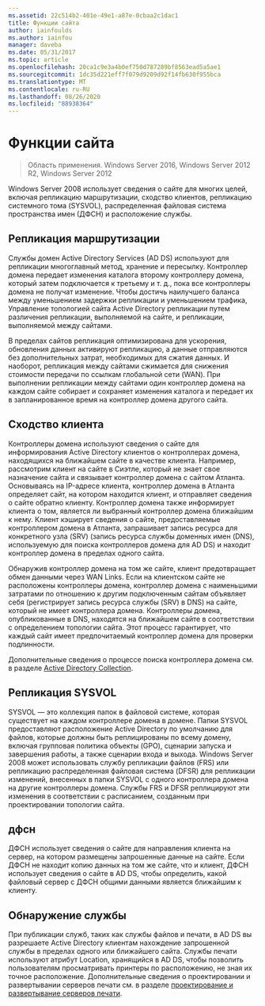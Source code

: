```yaml
---
ms.assetid: 22c514b2-401e-49e1-a87e-0cbaa2c1dac1
title: Функции сайта
author: iainfoulds
ms.author: iainfou
manager: daveba
ms.date: 05/31/2017
ms.topic: article
ms.openlocfilehash: 20ca1c9e3a4b0ef750d787289bf8563ead5a5ae1
ms.sourcegitcommit: 1dc35d221eff7f079d9209d92f14fb630f955bca
ms.translationtype: MT
ms.contentlocale: ru-RU
ms.lasthandoff: 08/26/2020
ms.locfileid: "88938364"
---
```

# <a name="site-functions"></a>Функции сайта

> Область применения. Windows Server 2016, Windows Server 2012 R2, Windows Server 2012

 Windows Server 2008 использует сведения о сайте для многих целей, включая репликацию маршрутизации, сходство клиентов, репликацию системного тома (SYSVOL), распределенная файловая система пространства имен (ДФСН) и расположение службы.

## <a name="routing-replication"></a>Репликация маршрутизации
Службы домен Active Directory Services (AD DS) используют для репликации многоглавный метод, хранение и пересылку. Контроллер домена передает изменения каталога второму контроллеру домена, который затем подключается к третьему и т. д., пока все контроллеры домена не получат изменение. Чтобы достичь наилучшего баланса между уменьшением задержки репликации и уменьшением трафика, Управление топологией сайта Active Directory репликации путем различения репликации, выполняемой на сайте, и репликации, выполняемой между сайтами.

В пределах сайтов репликация оптимизирована для ускорения, обновления данных активируют репликацию, а данные отправляются без дополнительных затрат, необходимых для сжатия данных. И наоборот, репликация между сайтами сжимается для снижения стоимости передачи по ссылкам глобальной сети (WAN). При выполнении репликации между сайтами один контроллер домена на каждом сайте собирает и сохраняет изменения каталога и передает их в запланированное время на контроллер домена другого сайта.

## <a name="client-affinity"></a>Сходство клиента
Контроллеры домена используют сведения о сайте для информирования Active Directory клиентов о контроллерах домена, находящихся на ближайшем сайте в качестве клиента. Например, рассмотрим клиент на сайте в Сиэтле, который не знает свое назначение сайта и связывает контроллер домена с сайтом Атланта. Основываясь на IP-адресе клиента, контроллер домена в Атланта определяет сайт, на котором находится клиент, и отправляет сведения о сайте обратно клиенту. Контроллер домена также информирует клиента о том, является ли выбранный контроллер домена ближайшим к нему. Клиент кэширует сведения о сайте, предоставляемые контроллером домена в Атланта, запрашивает запись ресурса для конкретного узла (SRV) (запись ресурса службы доменных имен (DNS), используемую для поиска контроллеров домена для AD DS) и находит контроллер домена в пределах одного сайта.

Обнаружив контроллер домена на том же сайте, клиент предотвращает обмен данными через WAN Links. Если на клиентском сайте не расположены контроллеры домена, контроллер домена с наименьшими затратами по отношению к другим подключенным сайтам объявляет себя (регистрирует запись ресурса службы (SRV) в DNS) на сайте, который не имеет контроллера домена. Контроллеры домена, опубликованные в DNS, находятся на ближайшем сайте в соответствии с определением топологии сайта. Этот процесс гарантирует, что каждый сайт имеет предпочитаемый контроллер домена для проверки подлинности.

Дополнительные сведения о процессе поиска контроллера домена см. в разделе [Active Directory Collection](/previous-versions/windows/it-pro/windows-server-2003/cc780036(v=ws.10)).

## <a name="sysvol-replication"></a>Репликация SYSVOL
SYSVOL — это коллекция папок в файловой системе, которая существует на каждом контроллере домена в домене. Папки SYSVOL предоставляют расположение Active Directory по умолчанию для файлов, которые должны быть реплицированы по всему домену, включая групповая политика объекты (GPO), сценарии запуска и завершения работы, а также сценарии входа и выхода.  Windows Server 2008 может использовать службу репликации файлов (FRS) или репликацию распределенная файловая система (DFSR) для репликации изменений, внесенных в папки SYSVOL с одного контроллера домена на другие контроллеры домена. Службы FRS и DFSR реплицируют эти изменения в соответствии с расписанием, созданным при проектировании топологии сайта.

## <a name="dfsn"></a>дфсн
ДФСН использует сведения о сайте для направления клиента на сервер, на котором размещены запрошенные данные на сайте. Если ДФСН не находит копию данных на том же сайте, что и клиент, ДФСН использует сведения о сайте в AD DS, чтобы определить, какой файловый сервер с ДФСН общими данными является ближайшим к клиенту.

## <a name="service-location"></a>Обнаружение службы
При публикации служб, таких как службы файлов и печати, в AD DS вы разрешаете Active Directory клиентам нахождение запрошенной службы в пределах одного или ближайшего сайта. Службы печати используют атрибут Location, хранящийся в AD DS, чтобы позволить пользователям просматривать принтеры по расположению, не зная их точное расположение. Дополнительные сведения о проектировании и развертывании серверов печати см. в разделе [проектирование и развертывание серверов печати](/previous-versions/windows/it-pro/windows-server-2003/cc785842(v=ws.10)).
